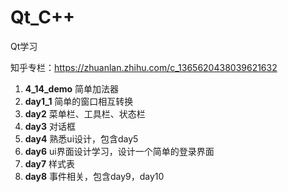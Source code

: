 # Qt_C++
Qt学习

知乎专栏：https://zhuanlan.zhihu.com/c_1365620438039621632

1. **4_14_demo** 简单加法器
2. **day1_1** 简单的窗口相互转换
3. **day2** 菜单栏、工具栏、状态栏
4. **day3** 对话框
5. **day4** 熟悉ui设计，包含day5
6. **day6**  ui界面设计学习，设计一个简单的登录界面
7. **day7** 样式表
8. **day8** 事件相关，包含day9，day10